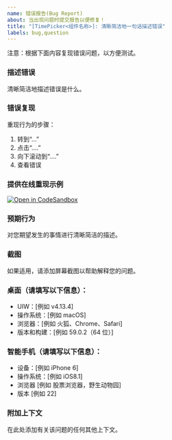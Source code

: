 ```yaml
---
name: 错误报告(Bug Report)
about: 当出现问题时提交报告以便修复！
title: "[TimePicker<组件名称>]: 清晰简洁地一句话描述错误"
labels: bug,question
---
```


注意：根据下面内容复现错误问题，以方便测试。

### 描述错误

清晰简洁地描述错误是什么。

### 错误复现

重现行为的步骤：

1. 转到“...”
2. 点击“....”
3. 向下滚动到“....”
4. 查看错误

### 提供在线重现示例

[![Open in CodeSandbox](https://img.shields.io/badge/Open%20in-CodeSandbox-blue?logo=codesandbox)](https://codesandbox.io/s/uiw-demo-forked-gk9bin)

### 预期行为

对您期望发生的事情进行清晰简洁的描述。

### 截图

如果适用，请添加屏幕截图以帮助解释您的问题。

### 桌面（请填写以下信息）：

- UIW：[例如 v4.13.4]
- 操作系统：[例如 macOS]
- 浏览器：[例如 火狐、Chrome、Safari]
- 版本和构建：[例如 59.0.2（64 位）]

### 智能手机（请填写以下信息）：

- 设备：[例如 iPhone 6]
- 操作系统：[例如 iOS8.1]
- 浏览器 [例如 股票浏览器，野生动物园]
- 版本 [例如 22]

### 附加上下文

在此处添加有关该问题的任何其他上下文。